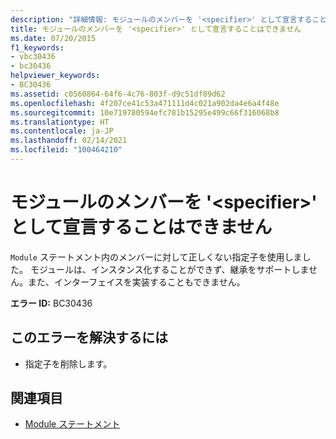 ```yaml
---
description: "詳細情報: モジュールのメンバーを '<specifier>' として宣言することはできません"
title: モジュールのメンバーを '<specifier>' として宣言することはできません
ms.date: 07/20/2015
f1_keywords:
- vbc30436
- bc30436
helpviewer_keywords:
- BC30436
ms.assetid: c0560864-64f6-4c76-803f-d9c51df89d62
ms.openlocfilehash: 4f207ce41c53a471111d4c021a902da4e6a4f48e
ms.sourcegitcommit: 10e719780594efc781b15295e499c66f316068b8
ms.translationtype: HT
ms.contentlocale: ja-JP
ms.lasthandoff: 02/14/2021
ms.locfileid: "100464210"
---
```

# <a name="members-in-a-module-cannot-be-declared-specifier"></a>モジュールのメンバーを '\<specifier>' として宣言することはできません

`Module` ステートメント内のメンバーに対して正しくない指定子を使用しました。 モジュールは、インスタンス化することができず、継承をサポートしません。また、インターフェイスを実装することもできません。  
  
 **エラー ID:** BC30436  
  
## <a name="to-correct-this-error"></a>このエラーを解決するには  
  
- 指定子を削除します。  
  
## <a name="see-also"></a>関連項目

- [Module ステートメント](../language-reference/statements/module-statement.md)

